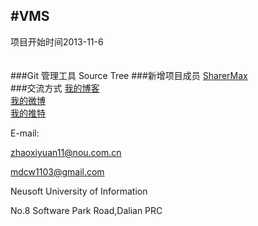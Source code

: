 #VMS</br>
--------------
项目开始时间2013-11-6
</br>
</br>
</br>
###Git 管理工具
Source Tree
###新增项目成员
[SharerMax](mdcw1103@gmail.com)<br />
###交流方式
[我的博客](http://my.oschina.net/hkmax)<br />
[我的微博](http://weibo.com/hksharemax)<br />
[我的推特](https://twitter.com/SharerMax)<br />

E-mail: 

[zhaoxiyuan11@nou.com.cn](zhaoxiyuan11@nou.com.cn)<br />

[mdcw1103@gmail.com](mdcw1103@gmail.com)<br />

Neusoft University of Information

No.8 Software Park Road,Dalian PRC
